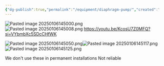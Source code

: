 ```yaml
---
{"dg-publish":true,"permalink":"/equipment/diaphragm-pump/","created":"2025-01-06T14:49:59.180-06:00"}
---
```


![Pasted image 20250106145000.png](/img/user/Secondary/Images/Pasted%20image%2020250106145000.png)![Pasted image 20250106145008.png](/img/user/Secondary/Images/Pasted%20image%2020250106145008.png)
https://youtu.be/KcosU7Z0MFQ?si=VYbmbXc5SDcCHfWK

![Pasted image 20250106145050.png](/img/user/Secondary/Images/Pasted%20image%2020250106145050.png)![Pasted image 20250106145117.png](/img/user/Secondary/Images/Pasted%20image%2020250106145117.png)![Pasted image 20250106145125.png](/img/user/Secondary/Images/Pasted%20image%2020250106145125.png)

We don't use these in permanent installations
Not reliable